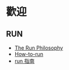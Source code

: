 # 歡迎

## RUN

-   [The Run Philosophy](https://github.com/The-Run-Philosophy-Organization)
-   [How-to-run](https://github.com/lidangzzz/How-to-run)
-   [run 指南](./run-guide.jpg)

